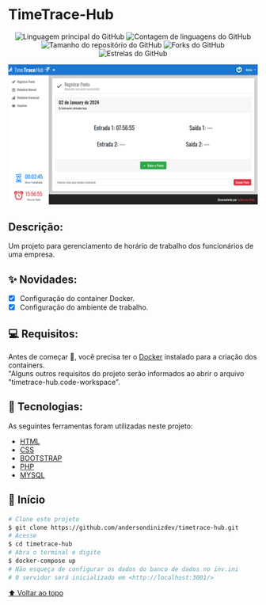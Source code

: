 # TimeTrace-Hub

<p align="center">
  <img alt="Linguagem principal do GitHub" src="https://img.shields.io/github/languages/top/andersondinizdev/timetrace-hub?style=for-the-badge">
  
  <img alt="Contagem de linguagens do GitHub" src="https://img.shields.io/github/languages/count/andersondinizdev/timetrace-hub?style=for-the-badge">
  
  <img alt="Tamanho do repositório do GitHub" src="https://img.shields.io/github/repo-size/andersondinizdev/timetrace-hub?style=for-the-badge">

  <img alt="Forks do GitHub" src="https://img.shields.io/github/forks/andersondinizdev/timetrace-hub?style=for-the-badge">
    
  <img alt="Estrelas do GitHub" src="https://img.shields.io/github/stars/andersondinizdev/timetrace-hub?style=for-the-badge"/>

</p>

<p align="center">
<img src="https://raw.githubusercontent.com/AndersonDinizDev/projects-thumbnail/master/timetrace-hub.png" alt="example image"/>
 </p>

## Descrição:

Um projeto para gerenciamento de horário de trabalho dos funcionários de uma empresa.

## ✨ Novidades:

- [x] Configuração do container Docker.
- [x] Configuração do ambiente de trabalho.

## 💻 Requisitos:

Antes de começar :checkered_flag:, você precisa ter o [Docker](https://docs.docker.com/) instalado para a criação dos containers.<br/>
"Alguns outros requisitos do projeto serão informados ao abrir o arquivo "timetrace-hub.code-workspace".

## 🚀 Tecnologias:

As seguintes ferramentas foram utilizadas neste projeto:

- [HTML](https://developer.mozilla.org/pt-BR/docs/Web/HTML/Element/html/)
- [CSS](https://developer.mozilla.org/pt-BR/docs/Web/CSS)
- [BOOTSTRAP](https://getbootstrap.com/docs/5.3/getting-started/introduction/)
- [PHP](https://www.php.net/docs.php)
- [MYSQL](https://developer.mozilla.org/en-US/docs/Web/HTML)

## :checkered_flag: Início

```bash
# Clone este projeto
$ git clone https://github.com/andersondinizdev/timetrace-hub.git
# Acesse
$ cd timetrace-hub
# Abra o terminal e digite
$ docker-compose up
# Não esqueça de configurar os dados do banco de dados no inv.ini
# O servidor será inicializado em <http://localhost:3001/>
```

[⬆ Voltar ao topo](#TimeTrace-Hub)<br>
